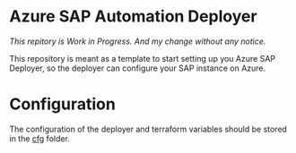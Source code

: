 # Azure SAP Automation Deployer

*This repitory is Work in Progress. And my change without any notice.*

This repository is meant as a template to start setting up you Azure SAP Deployer, so the deployer can configure your SAP instance on Azure.

# Configuration

The configuration of the deployer and terraform variables should be stored in the [cfg](cfg/) folder.

